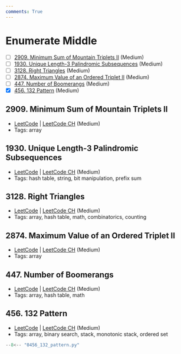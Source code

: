 ```yaml
---
comments: True
---
```


# Enumerate Middle

- [ ] [2909. Minimum Sum of Mountain Triplets II](https://leetcode.cn/problems/minimum-sum-of-mountain-triplets-ii/) (Medium)
- [ ] [1930. Unique Length-3 Palindromic Subsequences](https://leetcode.cn/problems/unique-length-3-palindromic-subsequences/) (Medium)
- [ ] [3128. Right Triangles](https://leetcode.cn/problems/right-triangles/) (Medium)
- [ ] [2874. Maximum Value of an Ordered Triplet II](https://leetcode.cn/problems/maximum-value-of-an-ordered-triplet-ii/) (Medium)
- [ ] [447. Number of Boomerangs](https://leetcode.cn/problems/number-of-boomerangs/) (Medium)
- [x] [456. 132 Pattern](https://leetcode.cn/problems/132-pattern/) (Medium)

## 2909. Minimum Sum of Mountain Triplets II

-   [LeetCode](https://leetcode.com/problems/minimum-sum-of-mountain-triplets-ii/) | [LeetCode CH](https://leetcode.cn/problems/minimum-sum-of-mountain-triplets-ii/) (Medium)
-   Tags: array

## 1930. Unique Length-3 Palindromic Subsequences

-   [LeetCode](https://leetcode.com/problems/unique-length-3-palindromic-subsequences/) | [LeetCode CH](https://leetcode.cn/problems/unique-length-3-palindromic-subsequences/) (Medium)
-   Tags: hash table, string, bit manipulation, prefix sum

## 3128. Right Triangles

-   [LeetCode](https://leetcode.com/problems/right-triangles/) | [LeetCode CH](https://leetcode.cn/problems/right-triangles/) (Medium)
-   Tags: array, hash table, math, combinatorics, counting

## 2874. Maximum Value of an Ordered Triplet II

-   [LeetCode](https://leetcode.com/problems/maximum-value-of-an-ordered-triplet-ii/) | [LeetCode CH](https://leetcode.cn/problems/maximum-value-of-an-ordered-triplet-ii/) (Medium)
-   Tags: array

## 447. Number of Boomerangs

-   [LeetCode](https://leetcode.com/problems/number-of-boomerangs/) | [LeetCode CH](https://leetcode.cn/problems/number-of-boomerangs/) (Medium)
-   Tags: array, hash table, math

## 456. 132 Pattern

-   [LeetCode](https://leetcode.com/problems/132-pattern/) | [LeetCode CH](https://leetcode.cn/problems/132-pattern/) (Medium)
-   Tags: array, binary search, stack, monotonic stack, ordered set

```python title="456. 132 Pattern - Python Solution"
--8<-- "0456_132_pattern.py"
```
